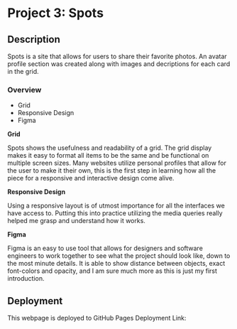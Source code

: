 # Project 3: Spots

## Description

Spots is a site that allows for users to share their favorite photos. An avatar profile section was created along with images and decriptions for each card in the grid.

### Overview

- Grid
- Responsive Design
- Figma

**Grid**

Spots shows the usefulness and readability of a grid. The grid display makes it easy to format all items to be the same and be functional on multiple screen sizes. Many websites utilize personal profiles that allow for the user to make it their own, this is the first step in learning how all the piece for a responsive and interactive design come alive.

**Responsive Design**

Using a responsive layout is of utmost importance for all the interfaces we have access to. Putting this into practice utilizing the media queries really helped me grasp and understand how it works.

**Figma**

Figma is an easy to use tool that allows for designers and software engineers to work together to see what the project should look like, down to the most minute details. It is able to show distance between objects, exact font-colors and opacity, and I am sure much more as this is just my first introduction.

## Deployment

This webpage is deployed to GitHub Pages
Deployment Link:
